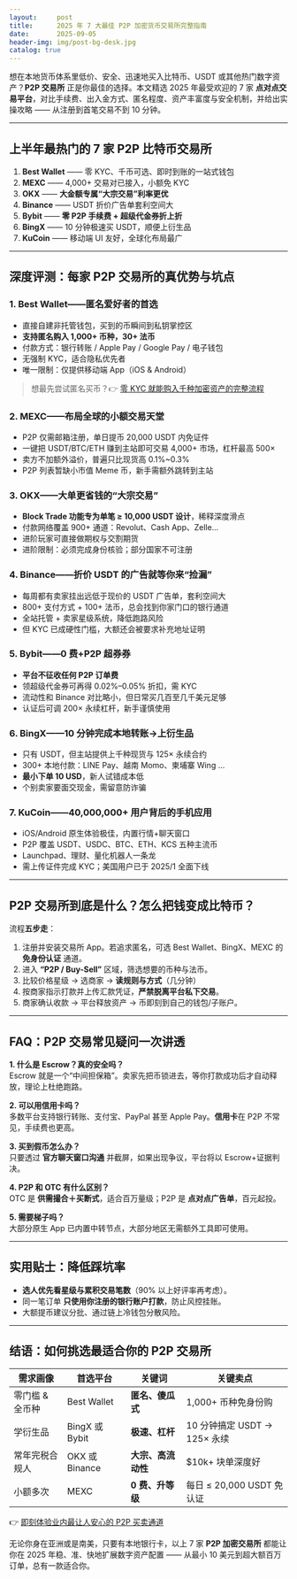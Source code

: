 ```yaml
---
layout:     post
title:      2025 年 7 大最佳 P2P 加密货币交易所完整指南
date:       2025-09-05
header-img: img/post-bg-desk.jpg
catalog: true
---
```


想在本地货币体系里低价、安全、迅速地买入比特币、USDT 或其他热门数字资产？**P2P 交易所** 正是你最佳的选择。本文精选 2025 年最受欢迎的 7 家 **点对点交易平台**，对比手续费、出入金方式、匿名程度、资产丰富度与安全机制，并给出实操攻略 —— 从注册到首笔交易不到 10 分钟。

---

## 上半年最热门的 7 家 P2P 比特币交易所

1. **Best Wallet** —— 零 KYC、千币可选、即时到账的一站式钱包  
2. **MEXC** —— 4,000+ 交易对已接入，小额免 KYC  
3. **OKX** —— **大金额专属“大宗交易”利率更优**  
4. **Binance** —— USDT 折价广告单套利空间大  
5. **Bybit** —— **零 P2P 手续费 + 超级代金券折上折**  
6. **BingX** —— 10 分钟极速买 USDT，顺便上衍生品  
7. **KuCoin** —— 移动端 UI 友好，全球化布局最广  

---

## 深度评测：每家 P2P 交易所的真优势与坑点

### 1. Best Wallet——匿名爱好者的首选

- 直接自建非托管钱包，买到的币瞬间到私钥掌控区  
- **支持匿名购入 1,000+ 币种，30+ 法币**  
- 付款方式：银行转账 / Apple Pay / Google Pay / 电子钱包
- 无强制 KYC，适合隐私优先者  
- 唯一限制：仅提供移动端 App（iOS & Android）

> 想最先尝试匿名买币？👉 [零 KYC 就能购入千种加密资产的完整流程](https://okxdog.com/)

### 2. MEXC——布局全球的小额交易天堂  
- P2P 仅需邮箱注册，单日提币 20,000 USDT 内免证件  
- 一键把 USDT/BTC/ETH 赚到主站即可交易 4,000+ 市场，杠杆最高 500×  
- 卖方不加额外溢价，普遍只比现货高 0.1%~0.3%  
- P2P 列表暂缺小市值 Meme 币，新手需额外跳转到主站

### 3. OKX——大单更省钱的“大宗交易”
- **Block Trade 功能专为单笔 ≥ 10,000 USDT 设计**，稀释深度滑点  
- 付款网络覆盖 900+ 通道：Revolut、Cash App、Zelle…  
- 进阶玩家可直接做期权与交割期货  
- 进阶限制：必须完成身份核验；部分国家不可注册

### 4. Binance——折价 USDT 的广告就等你来“捡漏”  
- 每周都有卖家挂出远低于现价的 USDT 广告单，套利空间大  
- 800+ 支付方式 + 100+ 法币，总会找到你家门口的银行通道  
- 全站托管 + 卖家星级系统，降低跑路风险  
- 但 KYC 已成硬性门槛，大额还会被要求补充地址证明

### 5. Bybit——0 费+P2P 超券券  
- **平台不征收任何 P2P 订单费**  
- 领超级代金券可再得 0.02%–0.05% 折扣，需 KYC  
- 流动性和 Binance 对比略小，但日常买几百至几千美元足够  
- 认证后可调 200× 永续杠杆，新手谨慎使用

### 6. BingX——10 分钟完成本地转账→上衍生品  
- 只有 USDT，但主站提供上千种现货与 125× 永续合约  
- 300+ 本地付款：LINE Pay、越南 Momo、柬埔寨 Wing …  
- **最小下单 10 USD**，新人试错成本低  
- 个别卖家要面交现金，需留意防诈骗

### 7. KuCoin——40,000,000+ 用户背后的手机应用  
- iOS/Android 原生体验极佳，内置行情+聊天窗口  
- P2P 覆盖 USDT、USDC、BTC、ETH、KCS 五种主流币  
- Launchpad、理财、量化机器人一条龙  
- 需上传证件完成 KYC；美国用户已于 2025/1 全面下线

---

## P2P 交易所到底是什么？怎么把钱变成比特币？

流程**五步走**：

1. 注册并安装交易所 App。若追求匿名，可选 Best Wallet、BingX、MEXC 的 **免身份认证** 通道。  
2. 进入 **“P2P / Buy-Sell”** 区域，筛选想要的币种与法币。  
3. 比较价格星级 → 选商家 → **读规则与方式**（几分钟）  
4. 按商家指示打款并上传汇款凭证，**严禁脱离平台私下交易**。  
5. 商家确认收款 → 平台释放资产 → 币即刻到自己的钱包/子账户。

---

## FAQ：P2P 交易常见疑问一次讲透

**1. 什么是 Escrow？真的安全吗？**  
Escrow 就是一个“中间担保箱”。卖家先把币锁进去，等你打款成功后才自动释放，理论上杜绝跑路。

**2. 可以用信用卡吗？**  
多数平台支持银行转账、支付宝、PayPal 甚至 Apple Pay。**信用卡**在 P2P 不常见，手续费也更高。

**3. 买到假币怎么办？**  
只要透过 **官方聊天窗口沟通** 并截屏，如果出现争议，平台将以 Escrow+证据判决。

**4. P2P 和 OTC 有什么区别？**  
OTC 是 **供需撮合＋买断式**，适合百万量级；P2P 是 **点对点广告单**，百元起投。

**5. 需要梯子吗？**  
大部分原生 App 已内置中转节点，大部分地区无需额外工具即可使用。

---

## 实用贴士：降低踩坑率

- **选人优先看星级与累积交易笔数**（90% 以上好评率再考虑）。  
- 同一笔订单 **只使用你注册的银行账户打款**，防止风控挂账。  
- 大额提币建议分批、通过链上冷钱包分散风险。  

---

## 结语：如何挑选最适合你的 P2P 交易所

| 需求画像 | 首选平台 | 关键词 | 关键卖点 |
|---|---|---|---|
| 零门槛 & 全币种 | Best Wallet | **匿名、傻瓜式** | 1,000+ 币种免身份购 |
| 学衍生品 | BingX 或 Bybit | **极速、杠杆** | 10 分钟搞定 USDT → 125× 永续 |
| 常年完税合规人 | OKX 或 Binance | **大宗、高流动性** | $10k+ 块单深度好 |
| 小额多次 | MEXC | **0 费、升等级** | 每日 ≤ 20,000 USDT 免认证 |

👉 [即刻体验业内最让人安心的 P2P 买卖通道](https://okxdog.com/)

无论你身在亚洲或是南美，只要有本地银行卡，以上 7 家 **P2P 加密交易所** 都能让你在 2025 年稳、准、快地扩展数字资产配置 —— 从最小 10 美元到超大额百万订单，总有一款适合你。